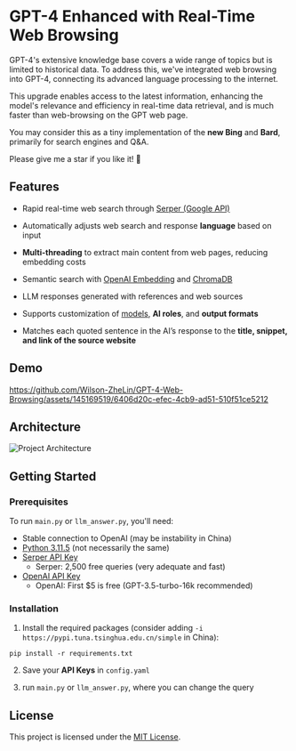 GPT-4 Enhanced with Real-Time Web Browsing
==========================================

GPT-4's extensive knowledge base covers a wide range of topics but is limited to historical data. To address this, we've integrated web browsing into GPT-4, connecting its advanced language processing to the internet. 

This upgrade enables access to the latest information, enhancing the model's relevance and efficiency in real-time data retrieval, and is much faster than web-browsing on the GPT web page.

You may consider this as a tiny implementation of the **new Bing** and **Bard**, primarily for search engines and Q&A.

Please give me a star if you like it! 🌟

Features
--------
* Rapid real-time web search through [Serper (Google API)](https://serper.dev)

* Automatically adjusts web search and response **language** based on input

* **Multi-threading** to extract main content from web pages, reducing embedding costs

* Semantic search with [OpenAI Embedding](https://platform.openai.com/docs/guides/embeddings/what-are-embeddings) and [ChromaDB](https://www.trychroma.com)

* LLM responses generated with references and web sources

* Supports customization of [models](https://platform.openai.com/docs/models), **AI roles**, and **output formats**

* Matches each quoted sentence in the AI’s response to the **title, snippet, and link of the source website**


Demo
----

https://github.com/Wilson-ZheLin/GPT-4-Web-Browsing/assets/145169519/6406d20c-efec-4cb9-ad51-510f51ce5212


Architecture
------------

![Project Architecture](https://github.com/Wilson-ZheLin/GPT-4-Web-Browsing/assets/145169519/043990c8-7d72-48a4-b4be-de4dc58caed4)


Getting Started
---------------

### Prerequisites

To run `main.py` or `llm_answer.py`, you'll need:
* Stable connection to OpenAI (may be instability in China)
* [Python 3.11.5](https://www.python.org/downloads/) (not necessarily the same)
* [Serper API Key](https://serper.dev)
    * Serper: 2,500 free queries (very adequate and fast)
* [OpenAI API Key](https://openai.com/blog/openai-api)
    * OpenAI: First $5 is free (GPT-3.5-turbo-16k  recommended)
    
### Installation
1. Install the required packages (consider adding `-i https://pypi.tuna.tsinghua.edu.cn/simple` in China):

```
pip install -r requirements.txt
```

2. Save your **API Keys** in `config.yaml`

3. run `main.py` or `llm_answer.py`, where you can change the query

License
-------

This project is licensed under the [MIT License](./LICENSE).
